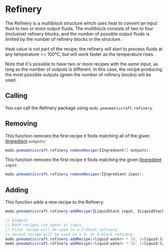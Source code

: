 # Refinery

The Refinery is a multiblock structure which uses heat to convert an input fluid to two or more output fluids. The multiblock consists of two to four (inclusive) refinery blocks, and the number of possible output fluids is limited by the number of refinery blocks in the structure.

Heat value is not part of the recipe; the refinery will start to process fluids at any temperature >= 100°C, but will work faster as the temperature rises.

Note that it's possible to have two or more recipes with the same input, as long as the number of outputs is different. In this case, the recipe producing the most possible outputs (given the number of refinery blocks) will be used.

## Calling

You can call the Refinery package using `mods.pneumaticcraft.refinery`.

## Removing

This function removes the first recipe it finds matching all of the given [IIngredient](/Vanilla/Variable_Types/IIngredient/) `outputs`:

```java
mods.pneumaticcraft.refinery.removeRecipe(IIngredient[] outputs);
```

This function removes the first recipe it finds matching the given [IIngredient](/Vanilla/Variable_Types/IIngredient/) `input`:

```java
mods.pneumaticcraft.refinery.removeRecipes(IIngredient input);
```

## Adding

This function adds a new recipe to the Refinery:

```java
mods.pneumaticcraft.refinery.addRecipe(ILiquidStack input, ILiquidStack[] outputs);

// Example
// Both recipes use water as input
// First recipe will be used in a 2-block refinery
// Second recipe will be used in a 3- or 4-block refinery
mods.pneumaticcraft.refinery.addRecipe(<liquid:water> * 10, [<liquid:lava> * 2, <liquid:oil> * 5]);
mods.pneumaticcraft.refinery.addRecipe(<liquid:water> * 10, [<liquid:lava> * 2, <liquid:oil> * 5, <liquid:lpg> * 2]);
```